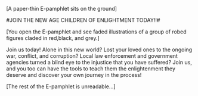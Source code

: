 [A paper-thin E-pamphlet sits on the ground]

#JOIN THE NEW AGE CHILDREN OF ENLIGHTMENT TODAY!!#

[You open the E-pamphlet and see faded illustrations of
a group of robed figures claded in red,black, and grey.]

Join us today! Alone in this new world? Lost your loved 
ones to the ongoing war, conflict, and corruption? Local
law enforcement and government agencies turned a blind eye
to the injustice that you have suffered? Join us, and you
too can have the tools to teach them the enlightenment they
deserve and discover your own journey in the process!

[The rest of the E-pamphlet is unreadable...]
